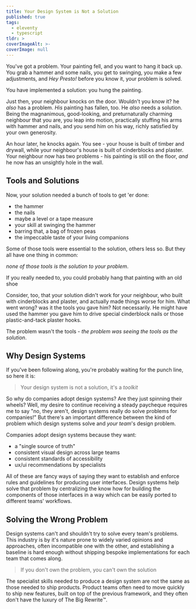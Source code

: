```yaml
---
title: Your Design System is Not a Solution
published: true
tags:
  - eleventy
  - typescript
tldr: >
coverImageAlt: >-
coverImage: null
---
```


You've got a problem. Your painting fell, and you want to hang it back up.
You grab a hammer and some nails, you get to swinging, you make a few
adjustments, and *Hey Presto!* before you know it, your problem is solved.

You have implemented a solution: you hung the painting.

Just then, your neighbour knocks on the door. Wouldn't you know it? he *also*
has a problem. *His* painting has fallen, too. He *also* needs a solution. Being 
the magnanimous, good-looking, and preturnaturally charming neighbour that you 
are, you leap into motion, practically stuffing his arms with hammer and nails, 
and you send him on his way, richly satisfied by your own generosity.

An hour later, he knocks again. You see - your house is built of timber and
drywall, while your neighbour's house is built of cinderblocks and plaster. Your
neighbour now has two problems - his painting is still on the floor, *and* he 
now has an unsightly hole in the wall.

## Tools and Solutions

Now, your solution needed a bunch of tools to get 'er done:

- the hammer
- the nails
- maybe a level or a tape measure
- your skill at swinging the hammer
- barring that, a bag of frozen peas
- the impeccable taste of your living companions

Some of those tools were essential to the solution, others less so. But they
all have one thing in common:

*none of those tools is the solution to your problem*.

If you really needed to, you could probably hang that painting with an old shoe

Consider, too, that your solution didn't work for your neighbour, who built with 
cinderblocks and plaster, and actually made things worse for him. What went 
wrong?
was it the tools you gave him? Not necessarily. He might have used the hammer 
you gave him to drive special cinderblock nails or those plastic-and-tack 
plaster hooks.

The problem wasn't the tools - *the problem was seeing the tools as the 
solution*.

## Why Design Systems

If you've been following along, you're probably waiting for the punch line,
so here it is:

> Your design system is not a solution, it's a *toolkit*

So why do companies adopt design systems? Are they just spinning their wheels?
Well, my desire to continue receiving a steady paycheque requires me to say "no, 
they aren't, design systems really do solve problems for companies!" But there's
an important difference between the kind of problem which design systems solve
and *your team*'s design problem.

Companies adopt design systems because they want:

- a "single source of truth"
- consistent visual design across large teams
- consistent standards of accessibility
- ux/ui recommendations by specialists

All of these are fancy ways of saying they want to establish and enforce
rules and guidelines for producing user interfaces. Design systems help solve 
that problem by centralizing the know how for building the components of those 
interfaces in a way which can be easily ported to different teams'
workflows.

## Solving the Wrong Problem

Design systems can't and shouldn't try to solve every team's problems. This
industry is by it's nature prone to widely varied opinions and approaches, often 
incompatible one with the other, and establishing a baseline is hard enough 
without shipping bespoke implementations for each team that comes along.

> If you don't own the problem, you can't own the solution

The specialist skills needed to produce a design system are not the same as 
those needed to ship products. Product teams often need to move quickly to ship
new features, built on top of the previous framework, and they often don't have
the luxury of The Big Rewrite™️.
